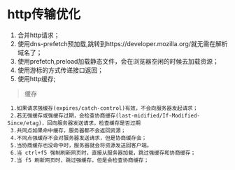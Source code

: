 # http传输优化
1. 合并http请求；
2. 使用dns-prefetch预加载<link rel="dns-prefetch" href="//https://developer.mozilla.org/.com">,跳转到https://developer.mozilla.org/就无需在解析域名了；
3. 使用prefetch,preload加载静态文件，会在浏览器空闲的时候去加载资源；
4. 使用游标的方式传递接口返回；
5. 使用http缓存;

>缓存
```
 1.如果请求强缓存(expires/catch-control)有效，不会向服务器发起请求；
 2.若无强缓存或强缓存过期，会检查协商缓存(last-midified/If-Modified-Since/etag)，回向服务器发送请求，检查缓存是否过期
 3.共同点如果命中缓存，服务器都不会返回资源；
 4.不同点强缓存不会对服务器发送请求，但是协商缓存会；
 5.当协商缓存也没命中时，服务器就会将资源发送回客户端。
 6.当 ctrl+f5 强制刷新网页时，直接从服务器加载，跳过强缓存和协商缓存；
 7.当 f5 刷新网页时，跳过强缓存，但是会检查协商缓存；
```

